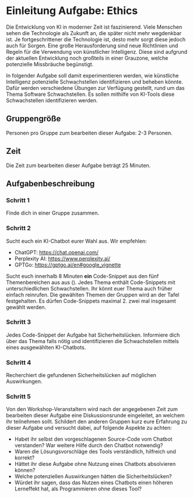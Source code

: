 # Einleitung Aufgabe: Ethics

Die Entwicklung von KI in moderner Zeit ist faszinierend. Viele Menschen sehen die Technologie als Zukunft an, die später nicht mehr wegdenkbar ist. Je fortgeschrittener die Technologie ist, desto mehr sorgt diese jedoch auch für Sorgen. Eine große Herausforderung sind neue Richtlinien und Regeln für die Verwendung von künstlicher Intelligenz. Diese sind aufgrund der aktuellen Entwicklung noch großteils in einer Grauzone, welche potenzielle Missbräuche begünstigt. 

In folgender Aufgabe soll damit experimentieren werden, wie künstliche Intelligenz potenzielle Schwachstellen identifizieren und beheben könnte. Dafür werden verschiedene Übungen zur Verfügung gestellt, rund um das Thema Software Schwachstellen.  Es sollen mithilfe von KI-Tools diese Schwachstellen identifizieren werden.

## Gruppengröße

Personen pro Gruppe zum bearbeiten dieser Aufgabe: 2-3 Personen.

## Zeit

Die Zeit zum bearbeiten dieser Aufgabe beträgt 25 Minuten.

## Aufgabenbeschreibung

### Schritt 1

Finde dich in einer Gruppe zusammen.

### Schritt 2

Sucht euch ein KI-Chatbot eurer Wahl aus. Wir empfehlen:
* ChatGPT: https://chat.openai.com/
* Perplexity AI: https://www.perplexity.ai/
* GPTGo: https://gptgo.ai/en#google_vignette

Sucht euch innerhalb 8 Minuten **ein** Code-Snippet aus den fünf Themenbereichen aus aus ().  Jedes Thema enthält Code-Snippets mit unterschiedlichen Schwachstellen. Ihr könnt euer Thema auch früher einfach reinrufen. Die gewählten Themen der Gruppen wird an der Tafel festgehalten. Es dürfen Code-Snippets maximal 2. zwei mal insgesamt gewählt werden.

### Schritt 3

Jedes Code-Snippet der Aufgabe hat Sicherheitslücken. Informiere dich über das Thema falls nötig und identifizieren die Schwachstellen mittels eines ausgewählten KI-Chatbots. 

### Schritt 4

Recherchiert die gefundenen Sicherheitslücken auf möglichen Auswirkungen. 

### Schritt 5

Von den Workshop-Veranstaltern wird nach der angegebenen Zeit zum bearbeiten dieser Aufgabe eine Diskussionsrunde eingeleitet, an welchem ihr teilnehmen sollt. Schildert den anderen Gruppen kurz eure Erfahrung zu dieser Aufgabe und versucht dabei, auf folgende Aspekte zu achten:

* Habet ihr selbst den vorgeschlagenen Source-Code vom Chatbot verstanden? War weitere Hilfe durch den Chatbot notwendig?
* Waren die Lösungsvorschläge des Tools verständlich, hilfreich und korrekt?
* Hättet ihr diese Aufgabe ohne Nutzung eines Chatbots absolvieren können?
* Welche potenziellen Auswirkungen hätten die Sicherheitslücken?
* Würdet ihr sagen, dass das Nutzen eines Chatbots einen höheren Lerneffekt hat, als Programmieren ohne dieses Tool? 






